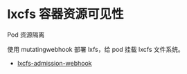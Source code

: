 # lxcfs 容器资源可见性

Pod 资源隔离

使用 mutatingwebhook 部署 lxfs，给 pod 挂载 lxcfs 文件系统。

- [lxcfs-admission-webhook](https://github.com/denverdino/lxcfs-admission-webhook)